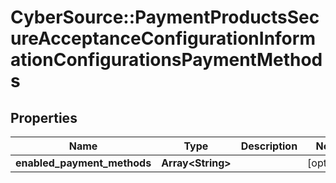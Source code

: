 # CyberSource::PaymentProductsSecureAcceptanceConfigurationInformationConfigurationsPaymentMethods

## Properties
Name | Type | Description | Notes
------------ | ------------- | ------------- | -------------
**enabled_payment_methods** | **Array&lt;String&gt;** |  | [optional] 


